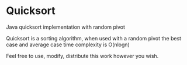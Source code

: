 # Quicksort
Java quicksort implementation with random pivot

Quicksort is a sorting algorithm, when used with a random pivot the best case and average case time complexity is O(nlogn)

Feel free to use, modify, distribute this work however you wish.
